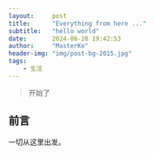```yaml
---
layout:     post
title:      "Everything from here ..."
subtitle:   "hello world"
date:       2024-06-28 19:42:53
author:     "MasterKe"
header-img: "img/post-bg-2015.jpg"
tags:
    - 生活
---
```


> 开始了


## 前言

一切从这里出发。
